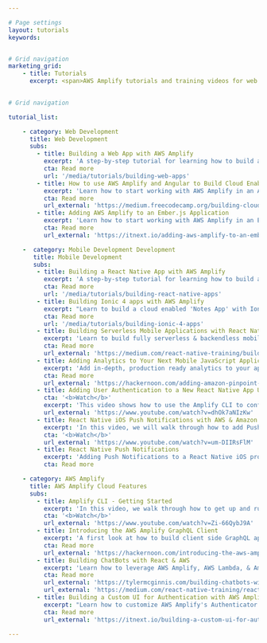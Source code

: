 ```yaml
---

# Page settings
layout: tutorials
keywords:


# Grid navigation
marketing_grid:
    - title: Tutorials
      excerpt: <span>AWS Amplify tutorials and training videos for web and mobile development. </span>

      
# Grid navigation

tutorial_list:

    - category: Web Development
      title: Web Development
      subs:
        - title: Building a Web App with AWS Amplify
          excerpt: 'A step-by-step tutorial for learning how to build a cloud-enabled React Web app with AWS Amplify.<br/><b>30 min to complete</b>'
          cta: Read more
          url: '/media/tutorials/building-web-apps'
        - title: How to use AWS Amplify and Angular to Build Cloud Enabled JavaScript Applications
          excerpt: 'Learn how to start working with AWS Amplify in an Angular app.<br/><b>5 min read</b>'
          cta: Read more
          url_external: 'https://medium.freecodecamp.org/building-cloud-enabled-javascript-applications-with-aws-amplify-angular-682547fc6477'
        - title: Adding AWS Amplify to an Ember.js Application
          excerpt: 'Learn how to start working with AWS Amplify in an Ember app.<br/><b>5 min read</b>'
          cta: Read more
          url_external: 'https://itnext.io/adding-aws-amplify-to-an-ember-js-application-72683167c476'

    -  category: Mobile Development Development
       title: Mobile Development
       subs:
        - title: Building a React Native App with AWS Amplify
          excerpt: 'A step-by-step tutorial for learning how to build a cloud-enabled mobile app with React Native and AWS Amplify.<br/><b>30 min to complete</b>'
          cta: Read more
          url: '/media/tutorials/building-react-native-apps' 
        - title: Building Ionic 4 apps with AWS Amplify
          excerpt: "Learn to build a cloud enabled 'Notes App' with Ionic 4 and AWS Amplify <br/><b>45 min to complete</b>"
          cta: Read more
          url: '/media/tutorials/building-ionic-4-apps' 
        - title: Building Serverless Mobile Applications with React Native & AWS
          excerpt: 'Learn to build fully serverless & backendless mobile applications with AWS Amplify and React Native.<br/><b>12 min read</b>'
          cta: Read more
          url_external: 'https://medium.com/react-native-training/building-serverless-mobile-applications-with-react-native-aws-740ecf719fce' 
        - title: Adding Analytics to Your Next Mobile JavaScript Application
          excerpt: 'Add in-depth, production ready analytics to your application in minutes using AWS Amplify & AWS Mobile Hub.<br/><b>6 min read</b>'
          cta: Read more
          url_external: 'https://hackernoon.com/adding-amazon-pinpoint-analytics-to-your-next-mobile-javascript-application-24ad49557a6f'
        - title: Adding User Authentication to a New React Native App Using AWS Mobile Hub & AWS Amplify
          cta: '<b>Watch</b>'
          excerpt: 'This video shows how to use the Amplify CLI to configure a new React Native project with AWS Amplify and Cognito.<br/><b>16 min</b>' 
          url_external: 'https://www.youtube.com/watch?v=dhOk7aNIzKw'
        - title: React Native iOS Push Notifications with AWS & Amazon Pinpoint
          excerpt: 'In this video, we will walk through how to add Push Notifications to a React Native iOS Project using AWS Amplify, AWS Mobile Hub, and Amazon Pinpoint.<br/><b>26 min</b>'
          cta: '<b>Watch</b>'
          url_external: 'https://www.youtube.com/watch?v=um-DIIRsFlM'
        - title: React Native Push Notifications
          excerpt: 'Adding Push Notifications to a React Native iOS project using Amazon Pinpoint, AWS Amplify & AWS Mobile Hub.<br/><b>7 min read</b>'
          cta: Read more

    - category: AWS Amplify
      title: AWS Amplify Cloud Features
      subs:
        - title: Amplify CLI - Getting Started
          excerpt: 'In this video, we walk through how to get up and running with the AWSMobile CLI.<br/><b>7 min</b>'
          cta: '<b>Watch</b>'
          url_external: 'https://www.youtube.com/watch?v=Zi-66QybJ9A'
        - title: Introducing the AWS Amplify GraphQL Client
          excerpt: 'A first look at how to build client side GraphQL applications using AWS Amplify.<br/><b>5 min read</b>'
          cta: Read more
          url_external: 'https://hackernoon.com/introducing-the-aws-amplify-graphql-client-8a1a1e514fde'
        - title: Building ChatBots with React & AWS
          excerpt: 'Learn how to leverage AWS Amplify, AWS Lambda, & Amazon Lex to build a functioning chatbot.<br/><b>12 min read</b>'
          cta: Read more
          url_external: 'https://tylermcginnis.com/building-chatbots-with-react-aws/'
          url_external: 'https://medium.com/react-native-training/react-native-push-notifications-with-amazon-pinpoint-ios-b2efa89ced32'
        - title: Building a Custom UI for Authentication with AWS Amplify
          excerpt: "Learn how to customize AWS Amplify's Authenticator component.<br/><b>6 min read</b>"
          cta: Read more
          url_external: 'https://itnext.io/building-a-custom-ui-for-authentication-with-aws-amplify-fa13bdbd4d1d'

---
```

